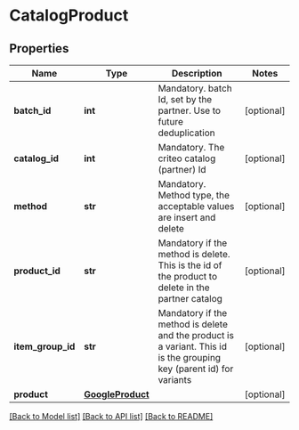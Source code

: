 # CatalogProduct

## Properties
Name | Type | Description | Notes
------------ | ------------- | ------------- | -------------
**batch_id** | **int** | Mandatory. batch Id, set by the partner. Use to future deduplication | [optional] 
**catalog_id** | **int** | Mandatory. The criteo catalog (partner) Id | [optional] 
**method** | **str** | Mandatory. Method type, the acceptable values are insert and delete | [optional] 
**product_id** | **str** | Mandatory if the method is delete. This is the id of the product to delete in the partner catalog | [optional] 
**item_group_id** | **str** | Mandatory if the method is delete and the product is a variant. This id is the grouping key (parent id) for variants | [optional] 
**product** | [**GoogleProduct**](GoogleProduct.md) |  | [optional] 

[[Back to Model list]](../README.md#documentation-for-models) [[Back to API list]](../README.md#documentation-for-api-endpoints) [[Back to README]](../README.md)


